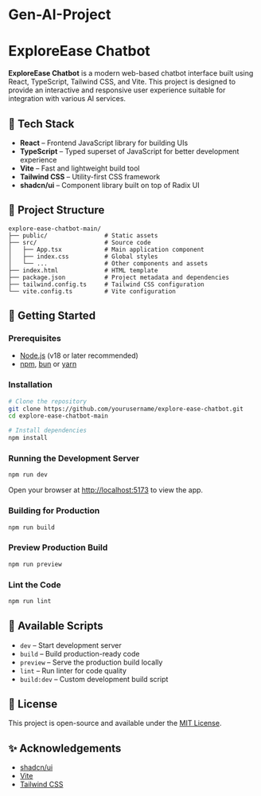 # Gen-AI-Project
# ExploreEase Chatbot

**ExploreEase Chatbot** is a modern web-based chatbot interface built using React, TypeScript, Tailwind CSS, and Vite. This project is designed to provide an interactive and responsive user experience suitable for integration with various AI services.

## 🧰 Tech Stack

- **React** – Frontend JavaScript library for building UIs  
- **TypeScript** – Typed superset of JavaScript for better development experience  
- **Vite** – Fast and lightweight build tool  
- **Tailwind CSS** – Utility-first CSS framework  
- **shadcn/ui** – Component library built on top of Radix UI  

## 📁 Project Structure

```
explore-ease-chatbot-main/
├── public/                # Static assets
├── src/                   # Source code
│   ├── App.tsx            # Main application component
│   ├── index.css          # Global styles
│   └── ...                # Other components and assets
├── index.html             # HTML template
├── package.json           # Project metadata and dependencies
├── tailwind.config.ts     # Tailwind CSS configuration
└── vite.config.ts         # Vite configuration
```

## 🚀 Getting Started

### Prerequisites

- [Node.js](https://nodejs.org/) (v18 or later recommended)  
- [npm](https://www.npmjs.com/), [bun](https://bun.sh/) or [yarn](https://yarnpkg.com/)

### Installation

```bash
# Clone the repository
git clone https://github.com/yourusername/explore-ease-chatbot.git
cd explore-ease-chatbot-main

# Install dependencies
npm install
```

### Running the Development Server

```bash
npm run dev
```

Open your browser at [http://localhost:5173](http://localhost:5173) to view the app.

### Building for Production

```bash
npm run build
```

### Preview Production Build

```bash
npm run preview
```

### Lint the Code

```bash
npm run lint
```

## 🔧 Available Scripts

- `dev` – Start development server  
- `build` – Build production-ready code  
- `preview` – Serve the production build locally  
- `lint` – Run linter for code quality  
- `build:dev` – Custom development build script  

## 📄 License

This project is open-source and available under the [MIT License](LICENSE).

## ✨ Acknowledgements

- [shadcn/ui](https://ui.shadcn.com/)  
- [Vite](https://vitejs.dev/)  
- [Tailwind CSS](https://tailwindcss.com/)
